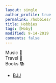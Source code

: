 ```yaml
---
layout: single
author_profile: true
permalink: /hobbies/
title: Hobbies
tags: [Hoby]
modified: 9-14-2019
comments: false
---
```

Music 🎼 <br>
Travel  🎒 <br>
Books 📚<br>



* [BJJ](http://www.bjjheros.com/)



